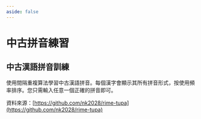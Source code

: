 ```yaml
---
aside: false
---
```

# 中古拼音練習

<script setup>
import TupaTrain from "@/train/TupaTrain.vue"
</script>

## 中古漢語拼音訓練

使用間隔重複算法學習中古漢語拼音。每個漢字會顯示其所有拼音形式，按使用頻率排序。您只需輸入任意一個正確的拼音即可。

資料來源：[https://github.com/nk2028/rime-tupa](https://github.com/nk2028/rime-tupa)

<TupaTrain :char-count="500" />
